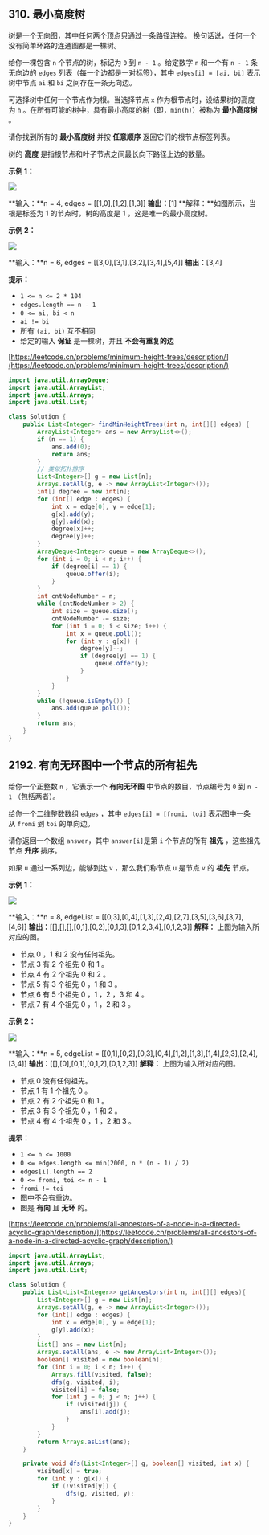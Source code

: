 310\. 最小高度树
-----------

树是一个无向图，其中任何两个顶点只通过一条路径连接。 换句话说，任何一个没有简单环路的连通图都是一棵树。

给你一棵包含 `n` 个节点的树，标记为 `0` 到 `n - 1` 。给定数字 `n` 和一个有 `n - 1` 条无向边的 `edges` 列表（每一个边都是一对标签），其中 `edges[i] = [ai, bi]` 表示树中节点 `ai` 和 `bi` 之间存在一条无向边。

可选择树中任何一个节点作为根。当选择节点 `x` 作为根节点时，设结果树的高度为 `h` 。在所有可能的树中，具有最小高度的树（即，`min(h)`）被称为 **最小高度树** 。

请你找到所有的 **最小高度树** 并按 **任意顺序** 返回它们的根节点标签列表。

树的 **高度** 是指根节点和叶子节点之间最长向下路径上边的数量。

**示例 1：**

![](https://assets.leetcode.com/uploads/2020/09/01/e1.jpg)

**输入：**n = 4, edges = \[\[1,0\],\[1,2\],\[1,3\]\]
**输出：**\[1\]
**解释：**如图所示，当根是标签为 1 的节点时，树的高度是 1 ，这是唯一的最小高度树。

**示例 2：**

![](https://assets.leetcode.com/uploads/2020/09/01/e2.jpg)

**输入：**n = 6, edges = \[\[3,0\],\[3,1\],\[3,2\],\[3,4\],\[5,4\]\]
**输出：**\[3,4\]

**提示：**

*   `1 <= n <= 2 * 104`
*   `edges.length == n - 1`
*   `0 <= ai, bi < n`
*   `ai != bi`
*   所有 `(ai, bi)` 互不相同
*   给定的输入 **保证** 是一棵树，并且 **不会有重复的边**

[https://leetcode.cn/problems/minimum-height-trees/description/](https://leetcode.cn/problems/minimum-height-trees/description/)

```java
import java.util.ArrayDeque;
import java.util.ArrayList;
import java.util.Arrays;
import java.util.List;

class Solution {
    public List<Integer> findMinHeightTrees(int n, int[][] edges) {
        ArrayList<Integer> ans = new ArrayList<>();
        if (n == 1) {
            ans.add(0);
            return ans;
        }
        // 类似拓扑排序
        List<Integer>[] g = new List[n];
        Arrays.setAll(g, e -> new ArrayList<Integer>());
        int[] degree = new int[n];
        for (int[] edge : edges) {
            int x = edge[0], y = edge[1];
            g[x].add(y);
            g[y].add(x);
            degree[x]++;
            degree[y]++;
        }
        ArrayDeque<Integer> queue = new ArrayDeque<>();
        for (int i = 0; i < n; i++) {
            if (degree[i] == 1) {
                queue.offer(i);
            }
        }
        int cntNodeNumber = n;
        while (cntNodeNumber > 2) {
            int size = queue.size();
            cntNodeNumber -= size;
            for (int i = 0; i < size; i++) {
                int x = queue.poll();
                for (int y : g[x]) {
                    degree[y]--;
                    if (degree[y] == 1) {
                        queue.offer(y);
                    }
                }
            }
        }
        while (!queue.isEmpty()) {
            ans.add(queue.poll());
        }
        return ans;
    }
}
```

2192\. 有向无环图中一个节点的所有祖先
----------------------

给你一个正整数 `n` ，它表示一个 **有向无环图** 中节点的数目，节点编号为 `0` 到 `n - 1` （包括两者）。

给你一个二维整数数组 `edges` ，其中 `edges[i] = [fromi, toi]` 表示图中一条从 `fromi` 到 `toi` 的单向边。

请你返回一个数组 `answer`，其中 `answer[i]`是第 `i` 个节点的所有 **祖先** ，这些祖先节点 **升序** 排序。

如果 `u` 通过一系列边，能够到达 `v` ，那么我们称节点 `u` 是节点 `v` 的 **祖先** 节点。

**示例 1：**

![](https://assets.leetcode.com/uploads/2019/12/12/e1.png)

**输入：**n = 8, edgeList = \[\[0,3\],\[0,4\],\[1,3\],\[2,4\],\[2,7\],\[3,5\],\[3,6\],\[3,7\],\[4,6\]\]
**输出：**\[\[\],\[\],\[\],\[0,1\],\[0,2\],\[0,1,3\],\[0,1,2,3,4\],\[0,1,2,3\]\]
**解释：**
上图为输入所对应的图。
- 节点 0 ，1 和 2 没有任何祖先。
- 节点 3 有 2 个祖先 0 和 1 。
- 节点 4 有 2 个祖先 0 和 2 。
- 节点 5 有 3 个祖先 0 ，1 和 3 。
- 节点 6 有 5 个祖先 0 ，1 ，2 ，3 和 4 。
- 节点 7 有 4 个祖先 0 ，1 ，2 和 3 。

**示例 2：**

![](https://assets.leetcode.com/uploads/2019/12/12/e2.png)

**输入：**n = 5, edgeList = \[\[0,1\],\[0,2\],\[0,3\],\[0,4\],\[1,2\],\[1,3\],\[1,4\],\[2,3\],\[2,4\],\[3,4\]\]
**输出：**\[\[\],\[0\],\[0,1\],\[0,1,2\],\[0,1,2,3\]\]
**解释：**
上图为输入所对应的图。
- 节点 0 没有任何祖先。
- 节点 1 有 1 个祖先 0 。
- 节点 2 有 2 个祖先 0 和 1 。
- 节点 3 有 3 个祖先 0 ，1 和 2 。
- 节点 4 有 4 个祖先 0 ，1 ，2 和 3 。

**提示：**

*   `1 <= n <= 1000`
*   `0 <= edges.length <= min(2000, n * (n - 1) / 2)`
*   `edges[i].length == 2`
*   `0 <= fromi, toi <= n - 1`
*   `fromi != toi`
*   图中不会有重边。
*   图是 **有向** 且 **无环** 的。

[https://leetcode.cn/problems/all-ancestors-of-a-node-in-a-directed-acyclic-graph/description/](https://leetcode.cn/problems/all-ancestors-of-a-node-in-a-directed-acyclic-graph/description/)

```java
import java.util.ArrayList;
import java.util.Arrays;
import java.util.List;

class Solution {
    public List<List<Integer>> getAncestors(int n, int[][] edges){
        List<Integer>[] g = new List[n];
        Arrays.setAll(g, e -> new ArrayList<Integer>());
        for (int[] edge : edges) {
            int x = edge[0], y = edge[1];
            g[y].add(x);
        }
        List[] ans = new List[n];
        Arrays.setAll(ans, e -> new ArrayList<Integer>());
        boolean[] visited = new boolean[n];
        for (int i = 0; i < n; i++) {
            Arrays.fill(visited, false);
            dfs(g, visited, i);
            visited[i] = false;
            for (int j = 0; j < n; j++) {
                if (visited[j]) {
                    ans[i].add(j);
                }
            }
        }
        return Arrays.asList(ans);
    }

    private void dfs(List<Integer>[] g, boolean[] visited, int x) {
        visited[x] = true;
        for (int y : g[x]) {
            if (!visited[y]) {
                dfs(g, visited, y);
            }
        }
    }
}
```

